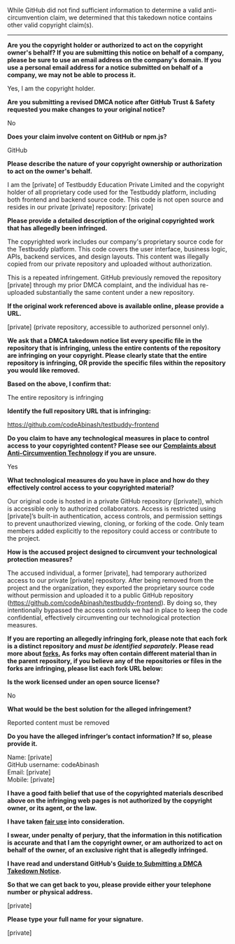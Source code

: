 While GitHub did not find sufficient information to determine a valid anti-circumvention claim, we determined that this takedown notice contains other valid copyright claim(s).

---

**Are you the copyright holder or authorized to act on the copyright owner's behalf? If you are submitting this notice on behalf of a company, please be sure to use an email address on the company's domain. If you use a personal email address for a notice submitted on behalf of a company, we may not be able to process it.**

Yes, I am the copyright holder.

**Are you submitting a revised DMCA notice after GitHub Trust & Safety requested you make changes to your original notice?**

No

**Does your claim involve content on GitHub or npm.js?**

GitHub

**Please describe the nature of your copyright ownership or authorization to act on the owner's behalf.**

I am the [private] of Testbuddy Education Private Limited and the copyright holder of all proprietary code used for the Testbuddy platform, including both frontend and backend source code. This code is not open source and resides in our private [private] repository:
[private]

**Please provide a detailed description of the original copyrighted work that has allegedly been infringed.**

The copyrighted work includes our company's proprietary source code for the Testbuddy platform. This code covers the user interface, business logic, APIs, backend services, and design layouts. This content was illegally copied from our private repository and uploaded without authorization.

This is a repeated infringement. GitHub previously removed the repository [private] through my prior DMCA complaint, and the individual has re-uploaded substantially the same content under a new repository.

**If the original work referenced above is available online, please provide a URL.**

[private] (private repository, accessible to authorized personnel only).

**We ask that a DMCA takedown notice list every specific file in the repository that is infringing, unless the entire contents of the repository are infringing on your copyright. Please clearly state that the entire repository is infringing, OR provide the specific files within the repository you would like removed.**

**Based on the above, I confirm that:**

The entire repository is infringing

**Identify the full repository URL that is infringing:**

https://github.com/codeAbinash/testbuddy-frontend

**Do you claim to have any technological measures in place to control access to your copyrighted content? Please see our <a href="https://docs.github.com/articles/guide-to-submitting-a-dmca-takedown-notice#complaints-about-anti-circumvention-technology">Complaints about Anti-Circumvention Technology</a> if you are unsure.**

Yes

**What technological measures do you have in place and how do they effectively control access to your copyrighted material?**

Our original code is hosted in a private GitHub repository ([private]), which is accessible only to authorized collaborators. Access is restricted using [private]’s built-in authentication, access controls, and permission settings to prevent unauthorized viewing, cloning, or forking of the code. Only team members added explicitly to the repository could access or contribute to the project.

**How is the accused project designed to circumvent your technological protection measures?**

The accused individual, a former [private], had temporary authorized access to our private [private] repository. After being removed from the project and the organization, they exported the proprietary source code without permission and uploaded it to a public GitHub repository (https://github.com/codeAbinash/testbuddy-frontend). By doing so, they intentionally bypassed the access controls we had in place to keep the code confidential, effectively circumventing our technological protection measures.

**If you are reporting an allegedly infringing fork, please note that each fork is a distinct repository and <i>must be identified separately</i>. Please read more about <a href="https://docs.github.com/articles/dmca-takedown-policy#b-what-about-forks-or-whats-a-fork">forks.</a> As forks may often contain different material than in the parent repository, if you believe any of the repositories or files in the forks are infringing, please list each fork URL below:**

**Is the work licensed under an open source license?**

No

**What would be the best solution for the alleged infringement?**

Reported content must be removed

**Do you have the alleged infringer’s contact information? If so, please provide it.**

Name: [private]  
GitHub username: codeAbinash  
Email: [private]  
Mobile: [private]  

**I have a good faith belief that use of the copyrighted materials described above on the infringing web pages is not authorized by the copyright owner, or its agent, or the law.**

**I have taken <a href="https://www.lumendatabase.org/topics/22">fair use</a> into consideration.**

**I swear, under penalty of perjury, that the information in this notification is accurate and that I am the copyright owner, or am authorized to act on behalf of the owner, of an exclusive right that is allegedly infringed.**

**I have read and understand GitHub's <a href="https://docs.github.com/articles/guide-to-submitting-a-dmca-takedown-notice/">Guide to Submitting a DMCA Takedown Notice</a>.**

**So that we can get back to you, please provide either your telephone number or physical address.**

[private]

**Please type your full name for your signature.**

[private]
